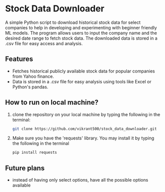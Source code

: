 # Stock Data Downloader

A simple Python script to download historical stock data for select companies to help in developing and experimenting with beginner friendly ML models. The program allows users to input the company name and the desired date range to fetch stock data.
The downloaded data is stored in a .csv file for easy access and analysis.

## Features

- Fetches historical publicly available stock data for popular companies from Yahoo finance.
- Data is stored in a .csv file for easy analysis using tools like Excel or Python's pandas.

## How to run on local machine?

1. clone the repository on your local machine by typing the following in the terminal:
    ```bash
   git clone https://github.com/vikrant500/stock_data_downloader.git
   ```
2. Make sure you have the 'requests' library. You may install it by typing the following in the terminal
   ```bash
   pip install requests
   ```
## Future plans
- instead of having only select options, have all the possible options available
